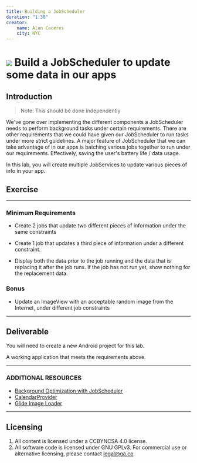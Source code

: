 ```yaml
---
title: Building a JobScheduler
duration: "1:30"
creator:
    name: Alan Caceres
    city: NYC
---
```

# ![](https://ga-dash.s3.amazonaws.com/production/assets/logo-9f88ae6c9c3871690e33280fcf557f33.png) Build a JobScheduler to update some data in our apps

<a name="introduction"></a>
## Introduction

> Note: This should be done independently

We've gone over implementing the different components a JobScheduler needs to perform background tasks
under certain requirements. There are other requirements that we could have given our JobScheduler to run tasks under more strict guidelines. A major feature of JobScheduler that we can take advantage of in our apps is batching various jobs together to run under our requirements. Effectively, saving the user's battery life / data usage.

In this lab, you will create multiple JobServices to update various pieces of info in your app.

<a name="exercise"></a>
## Exercise
***

### Minimum Requirements

- Create 2 jobs that update two different pieces of information under the same constraints

- Create 1 job that updates a third piece of information under a different constraint.

- Display both the data prior to the job running and the data that is replacing it after the job runs. If the job has not run yet, show nothing for the replacement data.

### Bonus
- Update an ImageView with an acceptable random image from the Internet, under different job constraints

***

<a name="deliverable"></a>
## Deliverable

You will need to create a new Android project for this lab.

A working application that meets the requirements above.
***

### ADDITIONAL RESOURCES
- [Background Optimization with JobScheduler](https://developer.android.com/preview/features/background-optimization.html)
- [CalendarProvider](https://developer.android.com/guide/topics/providers/calendar-provider.html)
- [Glide Image Loader](https://github.com/bumptech/glide)

---

## Licensing
1. All content is licensed under a CC­BY­NC­SA 4.0 license.
2. All software code is licensed under GNU GPLv3. For commercial use or alternative licensing, please contact [legal@ga.co](mailto:legal@ga.co).
